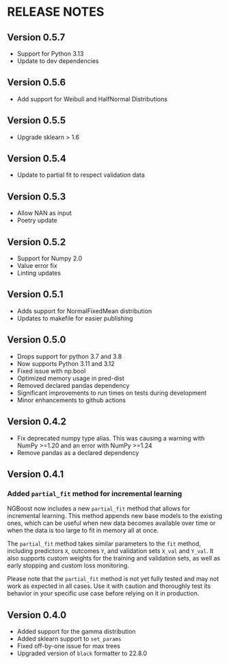 # RELEASE NOTES

## Version 0.5.7

* Support for Python 3.13
* Update to dev dependencies

## Version 0.5.6

* Add support for Weibull and HalfNormal Distributions

## Version 0.5.5

* Upgrade sklearn > 1.6

## Version 0.5.4

* Update to partial fit to respect validation data

## Version 0.5.3

* Allow NAN as input
* Poetry update

## Version 0.5.2

* Support for Numpy 2.0
* Value error fix
* Linting updates

## Version 0.5.1

* Adds support for NormalFixedMean distribution
* Updates to makefile for easier publishing

## Version 0.5.0

* Drops support for python 3.7 and 3.8
* Now supports Python 3.11 and 3.12
* Fixed issue with np.bool
* Optimized memory usage in pred-dist
* Removed declared pandas dependency
* Significant improvements to run times on tests during development
* Minor enhancements to github actions

## Version 0.4.2

* Fix deprecated numpy type alias. This was causing a warning with NumPy >=1.20 and an error with NumPy >=1.24
* Remove pandas as a declared dependency

## Version 0.4.1

### Added `partial_fit` method for incremental learning

NGBoost now includes a new `partial_fit` method that allows for incremental learning. This method appends new base models to the existing ones, which can be useful when new data becomes available over time or when the data is too large to fit in memory all at once.

The `partial_fit` method takes similar parameters to the `fit` method, including predictors `X`, outcomes `Y`, and validation sets `X_val` and `Y_val`. It also supports custom weights for the training and validation sets, as well as early stopping and custom loss monitoring.

Please note that the `partial_fit` method is not yet fully tested and may not work as expected in all cases. Use it with caution and thoroughly test its behavior in your specific use case before relying on it in production.

## Version 0.4.0

* Added support for the gamma distribution
* Added sklearn support to `set_params`
* Fixed off-by-one issue for max trees
* Upgraded version of `black` formatter to 22.8.0
